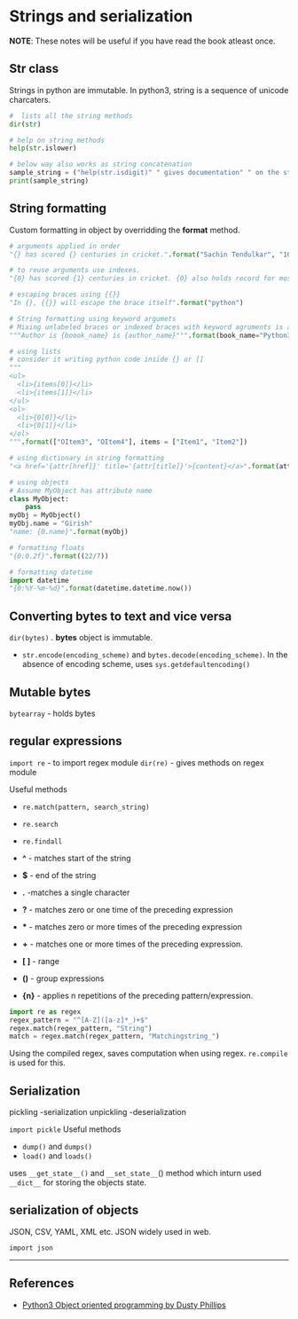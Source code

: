 # Strings and serialization

**NOTE**: These notes will be useful if you have read the book atleast once.

## Str class

Strings in python are immutable. In python3, string is a sequence of unicode charcaters.

```Python
#  lists all the string methods
dir(str)

# help on string methods
help(str.islower)

# below way also works as string concatenation
sample_string = ("help(str.isdigit)" " gives documentation" " on the string class" " isdigit method")
print(sample_string)
```

## String formatting

Custom formatting in object by overridding the __format__ method.

```Python
# arguments applied in order
"{} has scored {} centuries in cricket.".format("Sachin Tendulkar", "100")

# to reuse arguments use indexes.
"{0} has scored {1} centuries in cricket. {0} also holds record for most number of runs scored in international cricket".format("Sachin Tendulkar", "100")

# escaping braces using {{}}
"In {}, {{}} will escape the brace itself".format("python")

# String formatting using keyword argumets
# Mixing unlabeled braces or indexed braces with keyword agruments is allowed. In that case positional arguments should precede keyword arguments
"""Author is {boook_name} is {author_name}""".format(book_name="Python3 Object Oriented Programming", author_name="Dusty Phillips")

# using lists
# consider it writing python code inside {} or []
"""
<ul>
  <li>{items[0]}</li>
  <li>{items[1]}</li>
</ul>
<ol>
  <li>{0[0]}</li>
  <li>{0[1]}</li>
</ol>
""".format(["OItem3", "OItem4"], items = ["Item1", "Item2"])

# using dictionary in string formatting
"<a href='{attr[href]}' title='{attr[title]}'>{content}</a>".format(attr={"href": "example.com", "title": "Example website link"}, content = "Visit example.com")

# using objects
# Assume MyObject has attribute name
class MyObject:
    pass
myObj = MyObject()
myObj.name = "Girish"
"name: {0.name}".format(myObj)

# formatting floats
"{0:0.2f}".format((22/7))

# formatting datetime
import datetime
"{0:%Y-%m-%d}".format(datetime.datetime.now())
```

## Converting bytes to text and vice versa

`dir(bytes)` . **bytes** object is immutable.

* `str.encode(encoding_scheme)` and `bytes.decode(encoding_scheme)`. In the absence of encoding scheme, uses `sys.getdefaultencoding()`

## Mutable bytes

`bytearray` - holds bytes

## regular expressions

`import re` - to import regex module
`dir(re)` - gives methods on regex module

Useful methods

* `re.match(pattern, search_string)`
* `re.search`
* `re.findall`

* **^** - matches start of the string
* **$** - end of the string
* **.** -matches a single character
* **?** - matches zero or one time of the preceding expression
* **\*** - matches zero or more times of the preceding expression
* **+** - matches one or more times of the preceding expression.
* **\[ \]** - range
* **()** - group expressions
* **{n}** - applies n repetitions of the preceding pattern/expression.

```Python
import re as regex
regex_pattern = "^[A-Z]([a-z]*_)+$"
regex.match(regex_pattern, "String")
match = regex.match(regex_pattern, "Matchingstring_")

```

Using the compiled regex, saves computation when using regex. `re.compile` is used for this.

## Serialization

pickling -serialization
unpickling -deserialization

`import pickle`
Useful methods

* `dump()` and `dumps()`
* `load()` and `loads()`

uses `__get_state__()` and `__set_state__`() method which inturn used `__dict__` for storing the objects state.

## serialization of objects

JSON, CSV, YAML, XML etc. JSON widely used in web.

`import json`

---

## References

* [Python3 Object oriented programming by Dusty Phillips](https://www.amazon.in/dp/B005O9OFWQ/ref=dp-kindle-redirect?_encoding=UTF8&btkr=1)
